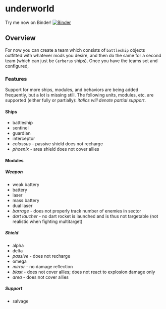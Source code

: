 # underworld

Try me now on Binder! [![Binder](https://mybinder.org/badge_logo.svg)](https://mybinder.org/v2/gh/Lnk2past/underworld/master)

## Overview

For now you can create a team which consists of `battleship` objects outfitted with whatever mods you desire, and then do the same for a second team (which can just be `Cerberus` ships). Once you have the teams set and configured,

### Features

Support for more ships, modules, and behaviors are being added frequently, but a lot is missing still. The following units, modules, etc. are supported (either fully or partially): *italics will denote partial support*.

#### Ships

* battleship
* sentinel
* guardian
* interceptor
* *colossus* - passive shield does not recharge
* *phoenix* - area shield does not cover allies

#### Modules

##### Weapon

* weak battery
* battery
* laser
* mass battery
* dual laser
* *barrage* - does not properly track number of enemies in sector
* *dart laucher* - no dart rocket is launched and is thus not targetable (not realistic when fighting multitarget)

##### Shield

* alpha
* delta
* *passive* - does not recharge
* omega
* *mirror* - no damage reflection
* *blast* - does not cover allies; does not react to explosion damage only
* *area* - does not cover allies

##### Support

* salvage
